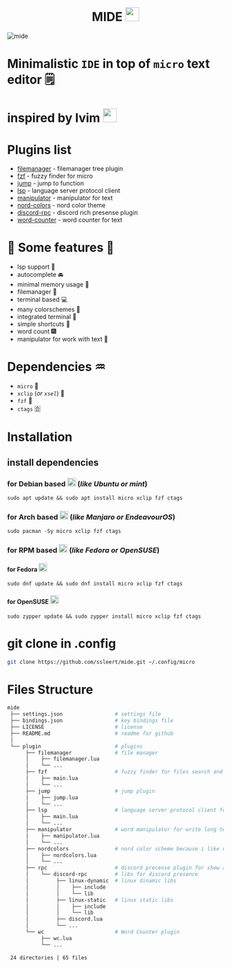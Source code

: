 <h1 align="center">
  MIDE <img src="https://cdn.discordapp.com/attachments/957700034462384178/972603562771226674/micro-logo-mark.png?raw=true" width="32px">
</h1>

![mide](https://media.discordapp.net/attachments/955362477137362954/971503433196634163/2022-05-04_23-07.png?raw=true)

# Minimalistic `IDE` in top of `micro` text editor 🗒️

# inspired by lvim <img src="https://media.discordapp.net/attachments/955362477137362954/969692269991047178/82431193.png?raw=true" width="32px">

# Plugins list
- [filemanager](https://github.com/NicolaiSoeborg/filemanager-plugin) - filemanager tree plugin
- [fzf](https://github.com/micro-editor/updated-plugins/tree/master/fzf) - fuzzy finder for micro
- [jump](https://github.com/terokarvinen/micro-jump) - jump to function
- [lsp](https://github.com/AndCake/micro-plugin-lsp) - language server protocol client
- [manipulator](https://github.com/NicolaiSoeborg/manipulator-plugin) - manipulator for text
- [nord-colors](https://github.com/KiranWells/micro-nord-tc-colors) - nord color theme
- [discord-rpc](https://github.com/LevitatingBusinessMan/micro-discord) - discord rich presense plugin
- [word-counter](https://github.com/adamnpeace/micro-wc-plugin) - word counter for text

# 🦾 Some features 💪
- lsp support 🔄
- autocomplete 🚘
- minimal memory usage 💽
- filemanager 📁
- terminal based 💻
- many colorschemes 🌈
- integrated terminal 🧭
- simple shortcuts 🤬
- word count 🎆
- manipulator for work with text 🤖

# Dependencies ♒
- `micro` 🥇
- `xclip` (*or `xsel`*) 🥈
- `fzf` 🥉
- `ctags` 🈴

# Installation
## install dependencies
### for Debian based <img src="https://upload.wikimedia.org/wikipedia/commons/thumb/6/66/Openlogo-debianV2.svg/1200px-Openlogo-debianV2.svg.png?raw=true" width="20px"> (*like Ubuntu or mint*)

```fish
sudo apt update && sudo apt install micro xclip fzf ctags
```

### for Arch based <img src="https://wiki.installgentoo.com/images/f/f9/Arch-linux-logo.png?raw=true" width="20px"> (*like Manjaro or EndeavourOS*)

```fish
sudo pacman -Sy micro xclip fzf ctags
```

### for RPM based <img src="https://avatars.githubusercontent.com/u/33972111?s=280&v=4?raw=true" width="20px"> (*like Fedora or OpenSUSE*)

#### for Fedora <img src="https://upload.wikimedia.org/wikipedia/commons/thumb/3/3f/Fedora_logo.svg/1024px-Fedora_logo.svg.png?raw=true" width="20px">

```fish
sudo dnf update && sudo dnf install micro xclip fzf ctags
```

#### for OpenSUSE <img src="https://en.opensuse.org/images/4/44/Button-filled-colour.png?raw=true" width="20px">

```fish
sudo zypper update && sudo zypper install micro xclip fzf ctags
```


# git clone in .config
```bash
git clone https://github.com/ssleert/mide.git ~/.config/micro
```

# Files Structure

```sh
mide
 ├── settings.json                 # settings file
 ├── bindings.json                 # key bindings file
 ├── LICENSE                       # license
 ├── README.md                     # readme for github
 │
 └── plugin                        # plugins
      ├── filemanager              # file manager
      │    ├── filemanager.lua
      │    └── ...
      ├── fzf                      # fuzzy finder for files search and open
      │    ├── main.lua
      │    └── ...
      ├── jump                     # jump plugin
      │    ├── jump.lua
      │    └── ...
      ├── lsp                      # language server protocol client for lsp features
      │    ├── main.lua
      │    └── ...
      ├── manipulator              # word manipulator for write long text without any issues
      │    ├── manipulator.lua
      │    └── ...
      ├── nordcolors               # nord color scheme because i like nord colors
      │    ├── nordcolors.lua
      │    └── ...
      ├── rpc                      # discord precense plugin for show activity in discord
      │    └── discord-rpc         # libs for discord presence
      │         ├── linux-dynamic  # linux dinamic libs
      │         │    ├── include			
      │         │    └── lib
      │         ├── linux-static   # linux static libs
      │         │    ├── include
      │         │    └── lib
      │         ├── discord.lua
      │         └── ...
      └── wc                       # Word Counter plugin
           ├── wc.lua
           └── ...
 
 24 directories | 65 files
```


